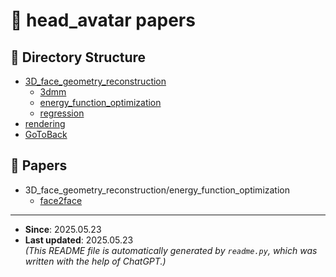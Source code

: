 # 🧍 head_avatar papers

## 📂 Directory Structure
- [3D_face_geometry_reconstruction](3D_face_geometry_reconstruction/README.md)
  - [3dmm](3D_face_geometry_reconstruction/3dmm/README.md)
  - [energy_function_optimization](3D_face_geometry_reconstruction/energy_function_optimization/README.md)
  - [regression](3D_face_geometry_reconstruction/regression/README.md)
- [rendering](rendering/README.md)
- [GoToBack](../README.md)

## 📄 Papers
- 3D_face_geometry_reconstruction/energy_function_optimization
  - [face2face](3D_face_geometry_reconstruction/energy_function_optimization/face2face.md)


---
- **Since**: 2025.05.23  
- **Last updated**: 2025.05.23  
_(This README file is automatically generated by `readme.py`, which was written with the help of ChatGPT.)_
